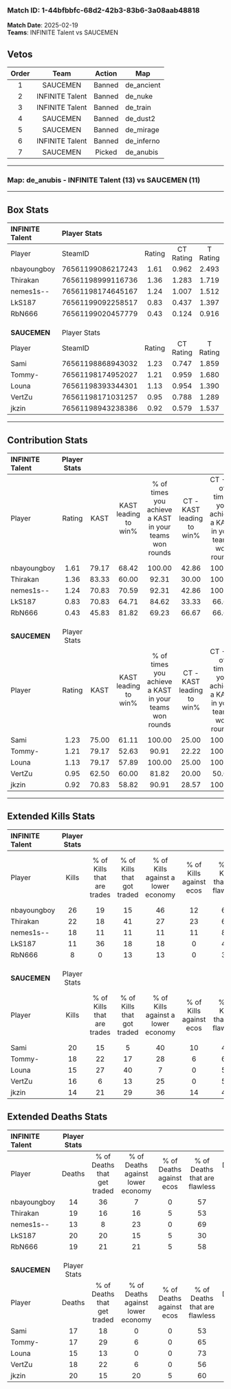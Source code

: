### Match ID: 1-44bfbbfc-68d2-42b3-83b6-3a08aab48818  
**Match Date**: 2025-02-19  
**Teams**: INFINITE Talent vs SAUCEMEN  

## Vetos  

| Order | Team | Action | Map |
| :---: | :--: | :----: | --- |
| 1 | SAUCEMEN | Banned | de_ancient |
| 2 | INFINITE Talent | Banned | de_nuke |
| 3 | INFINITE Talent | Banned | de_train |
| 4 | SAUCEMEN | Banned | de_dust2 |
| 5 | SAUCEMEN | Banned | de_mirage |
| 6 | INFINITE Talent | Banned | de_inferno |
| 7 | SAUCEMEN | Picked | de_anubis |

---  

### **Map**: de_anubis - INFINITE Talent (13) vs SAUCEMEN (11)  
---  

## Box Stats  

| **INFINITE Talent** | Player Stats      |        |           |          |       |       |       |         |        |      |     |
| :- | :- | :-: | :-: | :-: | :-: | :-: | :-: | :-: | :-: | :-: | :-: |
| Player              | SteamID           | Rating | CT Rating | T Rating | KAST  |  ADR  | Kills | Assists | Deaths | K/D  | HS% |
| nbayoungboy         | 76561199086217243 |  1.61  |   0.962   |  2.493   | 79.17 | 101.6 |  26   |    6    |   14   | 1.86 | 61  |
| Thirakan            | 76561198999116736 |  1.36  |   1.283   |  1.719   | 83.33 | 89.4  |  22   |    8    |   19   | 1.16 | 36  |
| nemes1s--           | 76561198174645167 |  1.24  |   1.007   |  1.512   | 70.83 | 85.8  |  18   |    6    |   13   | 1.38 | 33  |
| LkS187              | 76561199092258517 |  0.83  |   0.437   |  1.397   | 70.83 | 78.1  |  11   |   11    |   20   | 0.55 | 81  |
| RbN666              | 76561199020457779 |  0.43  |   0.124   |  0.916   | 45.83 | 47.5  |   8   |    4    |   19   | 0.42 | 50  |
|                     |                   |        |           |          |       |       |       |         |        |      |     |
|                     |                   |        |           |          |       |       |       |         |        |      |     |
|                     |                   |        |           |          |       |       |       |         |        |      |     |
| **SAUCEMEN**        | Player Stats      |        |           |          |       |       |       |         |        |      |     |
| Player              | SteamID           | Rating | CT Rating | T Rating | KAST  |  ADR  | Kills | Assists | Deaths | K/D  | HS% |
| Sami                | 76561198868943032 |  1.23  |   0.747   |  1.859   | 75.00 | 83.2  |  20   |    4    |   17   | 1.18 | 35  |
| Tommy-              | 76561198174952027 |  1.21  |   0.959   |  1.680   | 79.17 | 83.3  |  18   |    7    |   17   | 1.06 | 50  |
| Louna               | 76561198393344301 |  1.13  |   0.954   |  1.390   | 79.17 | 80.1  |  15   |    6    |   15   | 1.00 | 46  |
| VertZu              | 76561198171031257 |  0.95  |   0.788   |  1.289   | 62.50 | 72.6  |  16   |    5    |   18   | 0.89 | 56  |
| jkzin               | 76561198943238386 |  0.92  |   0.579   |  1.537   | 70.83 | 78.2  |  14   |    7    |   20   | 0.70 | 57  |
---  

## Contribution Stats  

| **INFINITE Talent** | Player Stats |       |                      |                                                        |                           |                                                             |                          |                                                            |
| :- | :-: | :-: | :-: | :-: | :-: | :-: | :-: | :-: |
| Player              |    Rating    | KAST  | KAST leading to win% | % of times you achieve a KAST in your teams won rounds | CT - KAST leading to win% | CT - % of times you achieve a KAST in your teams won rounds | T - KAST leading to win% | T - % of times you achieve a KAST in your teams won rounds |
| nbayoungboy         |     1.61     | 79.17 |        68.42         |                         100.00                         |           42.86           |                           100.00                            |          83.33           |                           100.00                           |
| Thirakan            |     1.36     | 83.33 |        60.00         |                         92.31                          |           30.00           |                           100.00                            |          90.00           |                           90.00                            |
| nemes1s--           |     1.24     | 70.83 |        70.59         |                         92.31                          |           42.86           |                           100.00                            |          90.00           |                           90.00                            |
| LkS187              |     0.83     | 70.83 |        64.71         |                         84.62                          |           33.33           |                            66.67                            |          81.82           |                           90.00                            |
| RbN666              |     0.43     | 45.83 |        81.82         |                         69.23                          |           66.67           |                            66.67                            |          87.50           |                           70.00                            |
|                     |              |       |                      |                                                        |                           |                                                             |                          |                                                            |
|                     |              |       |                      |                                                        |                           |                                                             |                          |                                                            |
|                     |              |       |                      |                                                        |                           |                                                             |                          |                                                            |
| **SAUCEMEN**        | Player Stats |       |                      |                                                        |                           |                                                             |                          |                                                            |
| Player              |    Rating    | KAST  | KAST leading to win% | % of times you achieve a KAST in your teams won rounds | CT - KAST leading to win% | CT - % of times you achieve a KAST in your teams won rounds | T - KAST leading to win% | T - % of times you achieve a KAST in your teams won rounds |
| Sami                |     1.23     | 75.00 |        61.11         |                         100.00                         |           25.00           |                           100.00                            |          90.00           |                           100.00                           |
| Tommy-              |     1.21     | 79.17 |        52.63         |                         90.91                          |           22.22           |                           100.00                            |          80.00           |                           88.89                            |
| Louna               |     1.13     | 79.17 |        57.89         |                         100.00                         |           25.00           |                           100.00                            |          81.82           |                           100.00                           |
| VertZu              |     0.95     | 62.50 |        60.00         |                         81.82                          |           20.00           |                            50.00                            |          80.00           |                           88.89                            |
| jkzin               |     0.92     | 70.83 |        58.82         |                         90.91                          |           28.57           |                           100.00                            |          80.00           |                           88.89                            |
---  

## Extended Kills Stats  

| **INFINITE Talent** | Player Stats |                            |                            |                                    |                         |                              |                                 |                                       |                    |           |
| :- | :-: | :-: | :-: | :-: | :-: | :-: | :-: | :-: | :-: | :-: |
| Player              |    Kills     | % of Kills that are trades | % of Kills that got traded | % of Kills against a lower economy | % of Kills against ecos | % of Kills that are flawless | % of Kills that are close duels | % of Kills that are assisted by flash | Pistol Round Kills | AWP Kills |
| nbayoungboy         |      26      |             19             |             15             |                 46                 |           12            |              62              |                8                |                   8                   |         0          |     3     |
| Thirakan            |      22      |             18             |             41             |                 27                 |           23            |              68              |                5                |                   0                   |         0          |     1     |
| nemes1s--           |      18      |             11             |             11             |                 11                 |           11            |              83              |                6                |                   0                   |         5          |     2     |
| LkS187              |      11      |             36             |             18             |                 18                 |            0            |              45              |               18                |                   0                   |         0          |     3     |
| RbN666              |      8       |             0              |             13             |                 13                 |            0            |              38              |                0                |                   0                   |         0          |     0     |
|                     |              |                            |                            |                                    |                         |                              |                                 |                                       |                    |           |
|                     |              |                            |                            |                                    |                         |                              |                                 |                                       |                    |           |
|                     |              |                            |                            |                                    |                         |                              |                                 |                                       |                    |           |
| **SAUCEMEN**        | Player Stats |                            |                            |                                    |                         |                              |                                 |                                       |                    |           |
| Player              |    Kills     | % of Kills that are trades | % of Kills that got traded | % of Kills against a lower economy | % of Kills against ecos | % of Kills that are flawless | % of Kills that are close duels | % of Kills that are assisted by flash | Pistol Round Kills | AWP Kills |
| Sami                |      20      |             15             |             5              |                 40                 |           10            |              45              |                0                |                   0                   |         0          |     3     |
| Tommy-              |      18      |             22             |             17             |                 28                 |            6            |              61              |                6                |                   6                   |         0          |     2     |
| Louna               |      15      |             27             |             40             |                 7                  |            0            |              53              |                7                |                   0                   |         2          |     1     |
| VertZu              |      16      |             6              |             13             |                 25                 |            0            |              56              |                0                |                   0                   |         0          |     1     |
| jkzin               |      14      |             21             |             29             |                 36                 |           14            |              43              |                0                |                   0                   |         0          |     1     |
## Extended Deaths Stats  

| **INFINITE Talent** | Player Stats |                             |                                   |                          |                               |                            |                           |               |
| :- | :-: | :-: | :-: | :-: | :-: | :-: | :-: | :-: |
| Player              |    Deaths    | % of Deaths that get traded | % of Deaths against lower economy | % of Deaths against ecos | % of Deaths that are flawless | % of Deaths that are close | % of Deaths while blinded | Deaths to AWP |
| nbayoungboy         |      14      |             36              |                 7                 |            0             |              57               |             7              |             7             |       0       |
| Thirakan            |      19      |             16              |                16                 |            5             |              53               |             0              |             0             |       2       |
| nemes1s--           |      13      |              8              |                23                 |            0             |              69               |             0              |             0             |       0       |
| LkS187              |      20      |             20              |                15                 |            5             |              30               |             0              |             0             |       0       |
| RbN666              |      19      |             21              |                21                 |            5             |              58               |             5              |             0             |       0       |
|                     |              |                             |                                   |                          |                               |                            |                           |               |
|                     |              |                             |                                   |                          |                               |                            |                           |               |
|                     |              |                             |                                   |                          |                               |                            |                           |               |
| **SAUCEMEN**        | Player Stats |                             |                                   |                          |                               |                            |                           |               |
| Player              |    Deaths    | % of Deaths that get traded | % of Deaths against lower economy | % of Deaths against ecos | % of Deaths that are flawless | % of Deaths that are close | % of Deaths while blinded | Deaths to AWP |
| Sami                |      17      |             18              |                 0                 |            0             |              53               |             0              |             6             |       2       |
| Tommy-              |      17      |             29              |                 6                 |            0             |              65               |             12             |             0             |       0       |
| Louna               |      15      |             13              |                 0                 |            0             |              73               |             7              |             0             |       1       |
| VertZu              |      18      |             22              |                 6                 |            0             |              56               |             0              |             6             |       2       |
| jkzin               |      20      |             15              |                20                 |            5             |              60               |             15             |             0             |       0       |
